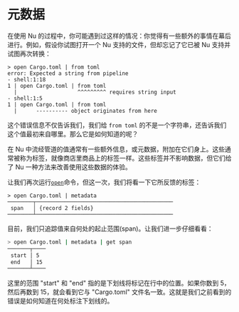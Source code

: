 # 元数据

在使用 Nu 的过程中，你可能遇到过这样的情况：你觉得有一些额外的事情在幕后进行。例如，假设你试图打开一个 Nu 支持的文件，但却忘记了它已被 Nu 支持并试图再次转换：

```
> open Cargo.toml | from toml
error: Expected a string from pipeline
- shell:1:18
1 | open Cargo.toml | from toml
  |                   ^^^^^^^^^ requires string input
- shell:1:5
1 | open Cargo.toml | from toml
  |      ---------- object originates from here
```

这个错误信息不仅告诉我们，我们给 `from toml` 的不是一个字符串，还告诉我们这个值最初来自哪里。那么它是如何知道的呢？

在 Nu 中流经管道的值通常有一些额外信息，或元数据，附加在它们身上。这些通常被称为标签，就像商店里商品上的标签一样。这些标签并不影响数据，但它们给了 Nu 一种方法来改善使用这些数据的体验。

让我们再次运行[`open`](/commands/docs/open.md)命令，但这一次，我们将看一下它所反馈的标签：

```
> open Cargo.toml | metadata
────────┬───────────────────────────────────────────
 span   │ {record 2 fields}
────────┴───────────────────────────────────────────
```

目前，我们只追踪值来自何处的起止范围(span)。让我们进一步仔细看看：

```bash
> open Cargo.toml | metadata | get span
───────┬────
 start │ 5
 end   │ 15
───────┴────
```

这里的范围 "start" 和 "end" 指的是下划线将标记在行中的位置。如果你数到 5，然后再数到 15，就会看到它与 "Cargo.toml" 文件名一致。这就是我们之前看到的错误是如何知道在何处标注下划线的。
